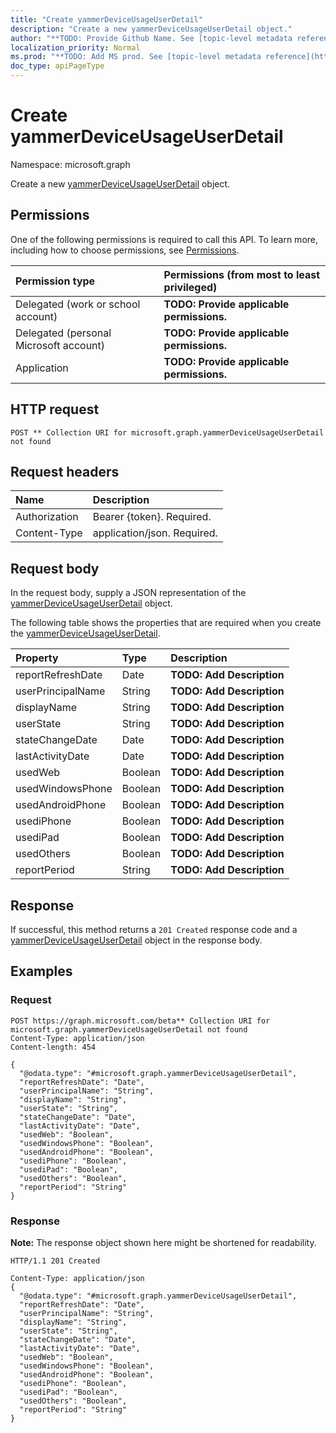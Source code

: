 ```yaml
---
title: "Create yammerDeviceUsageUserDetail"
description: "Create a new yammerDeviceUsageUserDetail object."
author: "**TODO: Provide Github Name. See [topic-level metadata reference](https://msgo.azurewebsites.net/add/document/guidelines/metadata.html#topic-level-metadata)**"
localization_priority: Normal
ms.prod: "**TODO: Add MS prod. See [topic-level metadata reference](https://msgo.azurewebsites.net/add/document/guidelines/metadata.html#topic-level-metadata)**"
doc_type: apiPageType
---
```


# Create yammerDeviceUsageUserDetail
Namespace: microsoft.graph

Create a new [yammerDeviceUsageUserDetail](../resources/yammerdeviceusageuserdetail.md) object.

## Permissions
One of the following permissions is required to call this API. To learn more, including how to choose permissions, see [Permissions](/graph/permissions-reference).

|Permission type|Permissions (from most to least privileged)|
|:---|:---|
|Delegated (work or school account)|**TODO: Provide applicable permissions.**|
|Delegated (personal Microsoft account)|**TODO: Provide applicable permissions.**|
|Application|**TODO: Provide applicable permissions.**|

## HTTP request

<!-- {
  "blockType": "ignored"
}
-->
``` http
POST ** Collection URI for microsoft.graph.yammerDeviceUsageUserDetail not found
```

## Request headers
|Name|Description|
|:---|:---|
|Authorization|Bearer {token}. Required.|
|Content-Type|application/json. Required.|

## Request body
In the request body, supply a JSON representation of the [yammerDeviceUsageUserDetail](../resources/yammerdeviceusageuserdetail.md) object.

The following table shows the properties that are required when you create the [yammerDeviceUsageUserDetail](../resources/yammerdeviceusageuserdetail.md).

|Property|Type|Description|
|:---|:---|:---|
|reportRefreshDate|Date|**TODO: Add Description**|
|userPrincipalName|String|**TODO: Add Description**|
|displayName|String|**TODO: Add Description**|
|userState|String|**TODO: Add Description**|
|stateChangeDate|Date|**TODO: Add Description**|
|lastActivityDate|Date|**TODO: Add Description**|
|usedWeb|Boolean|**TODO: Add Description**|
|usedWindowsPhone|Boolean|**TODO: Add Description**|
|usedAndroidPhone|Boolean|**TODO: Add Description**|
|usediPhone|Boolean|**TODO: Add Description**|
|usediPad|Boolean|**TODO: Add Description**|
|usedOthers|Boolean|**TODO: Add Description**|
|reportPeriod|String|**TODO: Add Description**|



## Response

If successful, this method returns a `201 Created` response code and a [yammerDeviceUsageUserDetail](../resources/yammerdeviceusageuserdetail.md) object in the response body.

## Examples

### Request
<!-- {
  "blockType": "request",
  "name": "create_yammerdeviceusageuserdetail_from_"
}
-->
``` http
POST https://graph.microsoft.com/beta** Collection URI for microsoft.graph.yammerDeviceUsageUserDetail not found
Content-Type: application/json
Content-length: 454

{
  "@odata.type": "#microsoft.graph.yammerDeviceUsageUserDetail",
  "reportRefreshDate": "Date",
  "userPrincipalName": "String",
  "displayName": "String",
  "userState": "String",
  "stateChangeDate": "Date",
  "lastActivityDate": "Date",
  "usedWeb": "Boolean",
  "usedWindowsPhone": "Boolean",
  "usedAndroidPhone": "Boolean",
  "usediPhone": "Boolean",
  "usediPad": "Boolean",
  "usedOthers": "Boolean",
  "reportPeriod": "String"
}
```


### Response
**Note:** The response object shown here might be shortened for readability.
<!-- {
  "blockType": "response",
  "truncated": true,
  "@odata.type": "microsoft.graph.yammerDeviceUsageUserDetail"
}
-->
``` http
HTTP/1.1 201 Created

Content-Type: application/json
{
  "@odata.type": "#microsoft.graph.yammerDeviceUsageUserDetail",
  "reportRefreshDate": "Date",
  "userPrincipalName": "String",
  "displayName": "String",
  "userState": "String",
  "stateChangeDate": "Date",
  "lastActivityDate": "Date",
  "usedWeb": "Boolean",
  "usedWindowsPhone": "Boolean",
  "usedAndroidPhone": "Boolean",
  "usediPhone": "Boolean",
  "usediPad": "Boolean",
  "usedOthers": "Boolean",
  "reportPeriod": "String"
}
```

